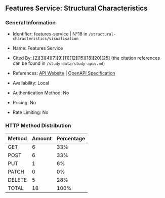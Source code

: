 ## Features Service: Structural Characteristics

### General Information

- Identifier: features-service | N°18 in `/structural-characteristics/visualisation`

- Name: Features Service

- Cited By: [2][3][4][7][9][11][12][15][18][20][25] (the citation references can be found in `/study-data/study-apis.md`)

- References: [API Website](https://github.com/JavierMF/features-service) | [OpenAPI Specification](https://github.com/WebFuzzing/EMB/blob/master/openapi-swagger/features-service.json)

- Availability: Local

- Authentication Method: No

- Pricing: No

- Rate Limiting: No

### HTTP Method Distribution

| Method | Amount | Percentage |
|--------|--------|------------|
| GET | 6 | 33% |
| POST | 6 | 33% |
| PUT | 1 | 6% |
| PATCH | 0 | 0% |
| DELETE | 5 | 28% |
| TOTAL | 18 | 100% |
